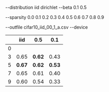 --distribution iid dirichlet
--beta 0.1 0.5

--sparsity 0.0 0.1 0.2 0.3 0.4 0.5 0.6 0.7 0.8 0.9

--outfile cifar10_iid_00_1_a.csv
--device



|      | iid      | 0.5      | 0.1      |
| ---- | -------- | -------- | -------- |
| 0    |          |          |          |
| 3    | 0.65     | **0.62** | 0.43     |
| 5    | **0.67** | **0.62** | **0.53** |
| 7    | 0.65     | 0.61     | 0.40     |
| 9    | 0.60     | 0.54     | 0.33     |
